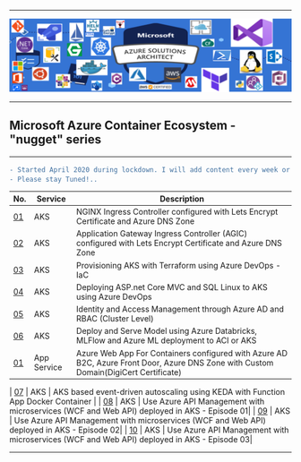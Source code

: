 ----------------------------------------------------------------------------------------------

![alt text](https://github.com/GBuenaflor/01azure/blob/master/Picture2.png)

----------------------------------------------------------------------------------------------
##  Microsoft Azure Container Ecosystem - "nugget" series
----------------------------------------------------------------------------------------------

```diff
- Started April 2020 during lockdown. I will add content every week or two. 
- Please stay Tuned!..
```

 

 | No.                                                                  | Service      |  Description                                                                |
 | ---------------------------------------------------------------------|--------------|---------------------------------------------------------------------------------|
 | [01](https://github.com/GBuenaflor/01azure-aks-ingresscontroller-https/) | AKS | NGINX Ingress Controller configured with Lets Encrypt Certificate and Azure DNS Zone  |
 | [02](https://github.com/GBuenaflor/01azure-aks-ingresscontroller-agic/) |  AKS | Application Gateway Ingress Controller (AGIC) configured with Lets Encrypt Certificate and Azure DNS Zone |
 | [03](https://github.com/GBuenaflor/01azure-aks-terraform-iac)  |  AKS | Provisioning AKS with Terraform using Azure DevOps - IaC  | 
 | [04](https://github.com/GBuenaflor/01azure-asp.netcore-mvc-sql-aks/)  |  AKS | Deploying ASP.net Core MVC and SQL Linux to AKS using Azure DevOps  |  
 | [05](https://github.com/GBuenaflor/01azure-aks-azure-ad-integration/) |  AKS | Identity and Access Management through Azure AD and RBAC (Cluster Level) |    
 | [06](https://github.com/GBuenaflor/01azure-aks-databricks-mlflow-azureML-deployment/) |  AKS | Deploy and Serve Model using Azure Databricks, MLFlow and Azure ML deployment to ACI or AKS |     
 | [01](https://github.com/GBuenaflor/01azure-appservices-webapp4container-b2c/) | App Service | Azure Web App For Containers configured with Azure AD B2C, Azure Front Door, Azure DNS Zone with Custom Domain(DigiCert Certificate) |

  | [07](https://github.com/GBuenaflor/01azure-aks-keda/) |  AKS | AKS based event-driven autoscaling using KEDA with Function App Docker Container |
  | [08](https://github.com/GBuenaflor/01azure-aks-apimanagement/) |  AKS | Use Azure API Management with microservices (WCF and Web API) deployed in AKS - Episode 01|
  | [09](https://github.com/GBuenaflor/01azure-aks-apimanagement-02/) |  AKS | Use Azure API Management with microservices (WCF and Web API) deployed in AKS - Episode 02|
  | [10](https://github.com/GBuenaflor/01azure-aks-apimanagement-03/) |  AKS | Use Azure API Management with microservices (WCF and Web API) deployed in AKS - Episode 03|
  
    
 
 ----------------------------------------------------------------------------------------------
 
 
  
 
   
    

 
   
   
   
   
   
